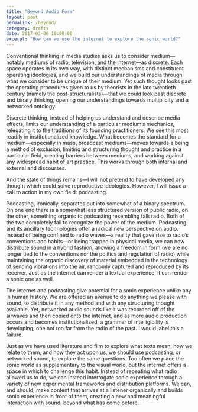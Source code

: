 ```yaml
---
title: "Beyond Audio Form"
layout: post
permalink: /beyond/
category: drafts
date: 2017-03-06 10:00:00
excerpt: "How can we use the internet to explore the sonic world?"
---
```


Conventional thinking in media studies asks us to consider medium—notably mediums of radio, television, and the internet—as discrete. Each space operates in its own way, with distinct mechanisms and constituent operating ideologies, and we build our understandings of media through what we consider to be unique of their medium. Yet such thought looks past the operating procedures given to us by theorists in the late twentieth century (namely the post-structuralists)—that we could look past discrete and binary thinking, opening our understandings towards multiplicity and a networked ontology. 

Discrete thinking, instead of helping us understand and describe media effects, limits our understanding of a particular medium’s mechanics, relegating it to the traditions of its founding practitioners. We see this most readily in institutionalized knowledge. What becomes the standard for a medium—especially in mass, broadcast mediums—moves towards a being a method of exclusion, limiting and structuring thought and practice in a particular field, creating barriers between mediums, and working against any widespread habit of art practice. This works through both internal and external and discourses.

And the state of things remains—I will not pretend to have developed any thought which could solve reproductive ideologies. However, I will issue a call to action in my own field: podcasting. 

Podcasting, ironically, separates out into somewhat of a binary spectrum. On one end there is a somewhat less structured version of public radio, on the other, something organic to podcasting resembling talk radio. Both of the two completely fail to recognize the power of the medium. Podcasting and its ancillary technologies offer a radical new perspective on audio. Instead of being confined to radio waves—a reality that gave rise to radio’s conventions and habits—or being trapped in physical media, we can now distribute sound in a hybrid fashion, allowing a freedom in form (we are no longer tied to the conventions nor the politics and regulation of radio) while maintaining the organic discovery of material embedded in the technology of sending vibrations into the air, randomly captured and reproduced by its receiver. Just as the internet can render a textual experience, it can render a sonic one as well. 

The internet and podcasting give potential for a sonic experience unlike any in human history. We are offered an avenue to do anything we please with sound, to distribute it in any method and with any structuring thought available. Yet, networked audio sounds like it was recorded off of the airwaves and then copied onto the internet, and as more audio production occurs and becomes institutionalized, a grammar of intelligibility is developing, one not too far from the radio of the past. I would label this a failure. 

Just as we have used literature and film to explore what texts mean, how we relate to them, and how they act upon us, we should use podcasting, or networked sound, to explore the same questions. Too often we place the sonic world as supplementary to the visual world, but the internet offers a space in which to challenge this habit. Instead of repeating what radio allowed us to do, we can instead interrogate sonic experience through a variety of new experimental frameworks and distribution platforms. We can, and should, make content that arrives at a listener organically and builds sonic experience in front of them, creating a new and meaningful interaction with sound, beyond what has come before. 